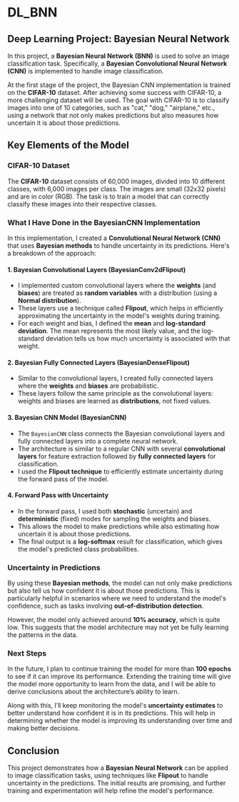 # DL_BNN
## Deep Learning Project: Bayesian Neural Network

In this project, a **Bayesian Neural Network (BNN)** is used to solve an image classification task. Specifically, a **Bayesian Convolutional Neural Network (CNN)** is implemented to handle image classification. 

At the first stage of the project, the Bayesian CNN implementation is trained on the **CIFAR-10** dataset. After achieving some success with CIFAR-10, a more challenging dataset will be used. The goal with CIFAR-10 is to classify images into one of 10 categories, such as "cat," "dog," "airplane," etc., using a network that not only makes predictions but also measures how uncertain it is about those predictions.

## Key Elements of the Model

### CIFAR-10 Dataset
The **CIFAR-10** dataset consists of 60,000 images, divided into 10 different classes, with 6,000 images per class. The images are small (32x32 pixels) and are in color (RGB). The task is to train a model that can correctly classify these images into their respective classes.

### What I Have Done in the BayesianCNN Implementation
In this implementation, I created a **Convolutional Neural Network (CNN)** that uses **Bayesian methods** to handle uncertainty in its predictions. Here's a breakdown of the approach:

#### 1. Bayesian Convolutional Layers (BayesianConv2dFlipout)
- I implemented custom convolutional layers where the **weights** (and **biases**) are treated as **random variables** with a distribution (using a **Normal distribution**).
- These layers use a technique called **Flipout**, which helps in efficiently approximating the uncertainty in the model's weights during training.
- For each weight and bias, I defined the **mean** and **log-standard deviation**. The mean represents the most likely value, and the log-standard deviation tells us how much uncertainty is associated with that weight.

#### 2. Bayesian Fully Connected Layers (BayesianDenseFlipout)
- Similar to the convolutional layers, I created fully connected layers where the **weights** and **biases** are probabilistic.
- These layers follow the same principle as the convolutional layers: weights and biases are learned as **distributions**, not fixed values.

#### 3. Bayesian CNN Model (BayesianCNN)
- The `BayesianCNN` class connects the Bayesian convolutional layers and fully connected layers into a complete neural network.
- The architecture is similar to a regular CNN with several **convolutional layers** for feature extraction followed by **fully connected layers** for classification.
- I used the **Flipout technique** to efficiently estimate uncertainty during the forward pass of the model.

#### 4. Forward Pass with Uncertainty
- In the forward pass, I used both **stochastic** (uncertain) and **deterministic** (fixed) modes for sampling the weights and biases.
- This allows the model to make predictions while also estimating how uncertain it is about those predictions.
- The final output is a **log-softmax** result for classification, which gives the model's predicted class probabilities.

### Uncertainty in Predictions
By using these **Bayesian methods**, the model can not only make predictions but also tell us how confident it is about those predictions. This is particularly helpful in scenarios where we need to understand the model's confidence, such as tasks involving **out-of-distribution detection**.

However, the model only achieved around **10% accuracy**, which is quite low. This suggests that the model architecture may not yet be fully learning the patterns in the data.

### Next Steps
In the future, I plan to continue training the model for more than **100 epochs** to see if it can improve its performance. Extending the training time will give the model more opportunity to learn from the data, and I will be able to derive conclusions about the architecture’s ability to learn.

Along with this, I’ll keep monitoring the model's **uncertainty estimates** to better understand how confident it is in its predictions. This will help in determining whether the model is improving its understanding over time and making better decisions.

## Conclusion
This project demonstrates how a **Bayesian Neural Network** can be applied to image classification tasks, using techniques like **Flipout** to handle uncertainty in the predictions. The initial results are promising, and further training and experimentation will help refine the model's performance.
